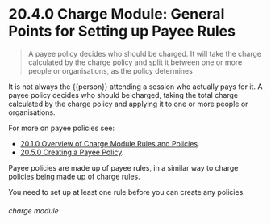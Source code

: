 # 20.4.0 Charge Module: General Points for Setting up Payee Rules

> A payee policy decides who should be charged. It will take the charge calculated by the charge policy and split it between one or more people or organisations, as the policy determines



It is not always the {{person}} attending a session who actually pays for it. A payee policy decides who should be charged, taking the total charge calculated by the charge policy and applying it to one or more people or organisations. 

For more on payee policies see:
- [20.1.0 Overview of Charge Module Rules and Policies](/help/index/v/p/20.1.0).
- [20.5.0 Creating a Payee Policy](/help/index/p/20.5.0). 

Payee policies are made up of payee rules, in a similar way to charge policies being made up of charge rules. 

You need to set up at least one rule before you can create any policies. 


###### charge module

